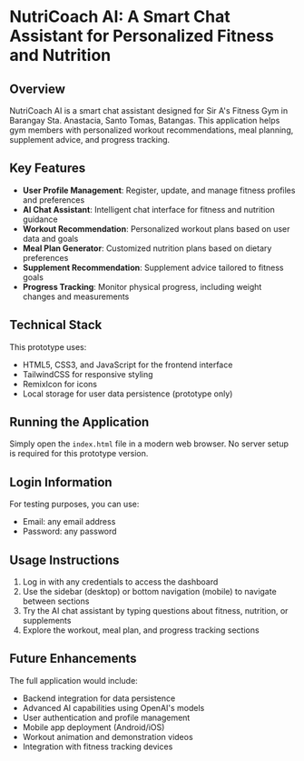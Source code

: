 # NutriCoach AI: A Smart Chat Assistant for Personalized Fitness and Nutrition

## Overview

NutriCoach AI is a smart chat assistant designed for Sir A's Fitness Gym in Barangay Sta. Anastacia, Santo Tomas, Batangas. This application helps gym members with personalized workout recommendations, meal planning, supplement advice, and progress tracking.

## Key Features

- **User Profile Management**: Register, update, and manage fitness profiles and preferences
- **AI Chat Assistant**: Intelligent chat interface for fitness and nutrition guidance
- **Workout Recommendation**: Personalized workout plans based on user data and goals
- **Meal Plan Generator**: Customized nutrition plans based on dietary preferences
- **Supplement Recommendation**: Supplement advice tailored to fitness goals 
- **Progress Tracking**: Monitor physical progress, including weight changes and measurements

## Technical Stack

This prototype uses:
- HTML5, CSS3, and JavaScript for the frontend interface
- TailwindCSS for responsive styling
- RemixIcon for icons
- Local storage for user data persistence (prototype only)

## Running the Application

Simply open the `index.html` file in a modern web browser. No server setup is required for this prototype version.

## Login Information

For testing purposes, you can use:
- Email: any email address
- Password: any password

## Usage Instructions

1. Log in with any credentials to access the dashboard
2. Use the sidebar (desktop) or bottom navigation (mobile) to navigate between sections
3. Try the AI chat assistant by typing questions about fitness, nutrition, or supplements
4. Explore the workout, meal plan, and progress tracking sections

## Future Enhancements

The full application would include:
- Backend integration for data persistence
- Advanced AI capabilities using OpenAI's models
- User authentication and profile management
- Mobile app deployment (Android/iOS)
- Workout animation and demonstration videos
- Integration with fitness tracking devices
